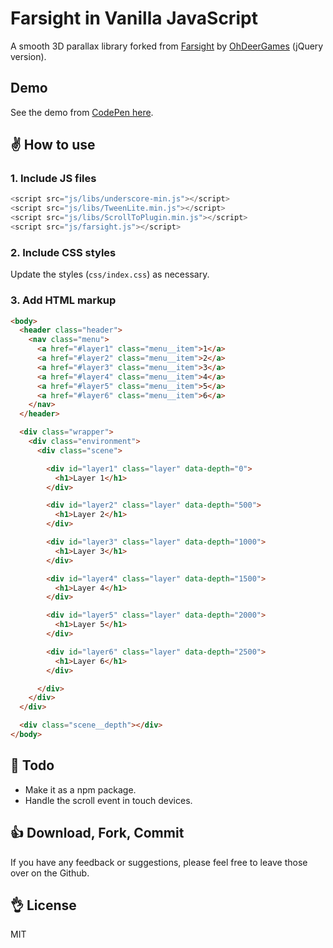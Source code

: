 # Farsight in Vanilla JavaScript

A smooth 3D parallax library forked from [Farsight](https://github.com/OhDeerGames/Farsight-Example) by [OhDeerGames](http://ohdeergames.com/) (jQuery version).

## Demo

See the demo from [CodePen here](https://codepen.io/iamryanyu/pen/JLBBJb/).

## ✌️ How to use

### 1. Include JS files

```js
<script src="js/libs/underscore-min.js"></script>
<script src="js/libs/TweenLite.min.js"></script>
<script src="js/libs/ScrollToPlugin.min.js"></script>
<script src="js/farsight.js"></script>
```

### 2. Include CSS styles

Update the styles (`css/index.css`) as necessary.

### 3. Add HTML markup

```html
<body>
  <header class="header">
    <nav class="menu">
      <a href="#layer1" class="menu__item">1</a>
      <a href="#layer2" class="menu__item">2</a>
      <a href="#layer3" class="menu__item">3</a>
      <a href="#layer4" class="menu__item">4</a>
      <a href="#layer5" class="menu__item">5</a>
      <a href="#layer6" class="menu__item">6</a>
    </nav>
  </header>

  <div class="wrapper">
    <div class="environment">
      <div class="scene">

        <div id="layer1" class="layer" data-depth="0">
          <h1>Layer 1</h1>
        </div>

        <div id="layer2" class="layer" data-depth="500">
          <h1>Layer 2</h1>
        </div>

        <div id="layer3" class="layer" data-depth="1000">
          <h1>Layer 3</h1>
        </div>

        <div id="layer4" class="layer" data-depth="1500">
          <h1>Layer 4</h1>
        </div>

        <div id="layer5" class="layer" data-depth="2000">
          <h1>Layer 5</h1>
        </div>

        <div id="layer6" class="layer" data-depth="2500">
          <h1>Layer 6</h1>
        </div>

      </div>
    </div>
  </div>

  <div class="scene__depth"></div>
</body>
```

## 👊 Todo
- Make it as a npm package.
- Handle the scroll event in touch devices.

## 👍  Download, Fork, Commit

If you have any feedback or suggestions, please feel free to leave those over on the Github.

## 👌 License
MIT
